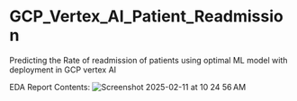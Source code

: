 # GCP_Vertex_AI_Patient_Readmission
Predicting the Rate of readmission of patients using optimal ML model with deployment in GCP vertex AI 

EDA Report Contents:
![Screenshot 2025-02-11 at 10 24 56 AM](https://github.com/user-attachments/assets/95c77abb-a2d6-469e-a719-a86a9f1609a6)
